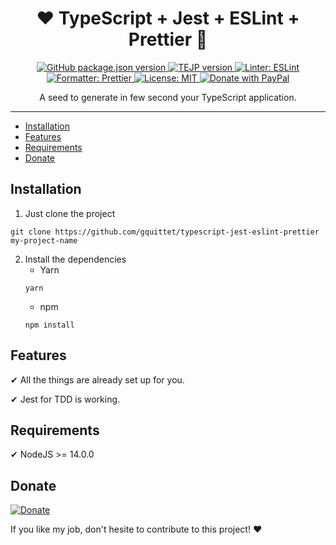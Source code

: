 <h1 align="center">
  ❤️ TypeScript + Jest + ESLint + Prettier 🐢
</h1>

<p align="center">
  <a href="#">
    <img src="https://img.shields.io/badge/version-1.0.0-green" alt="GitHub package.json version">
  </a>

  <a href="https://www.npmjs.com/package/@gquittet/graceful-server" target="_blank" rel="noopener">
    <img src="https://img.shields.io/badge/language-TypeScript-blue" alt="TEJP version">
  </a>
  <a href="https://www.npmjs.com/package/@gquittet/graceful-server" target="_blank" rel="noopener">
    <img src="https://img.shields.io/badge/linter-ESLint-purple" alt="Linter: ESLint">
  </a>
  <a href="https://www.npmjs.com/package/@gquittet/graceful-server" target="_blank" rel="noopener">
    <img src="https://img.shields.io/badge/formatter-Prettier-yellow" alt="Formatter: Prettier">
  </a>
  <a href="https://www.npmjs.com/package/@gquittet/graceful-server" target="_blank" rel="noopener">
    <img src="https://img.shields.io/badge/license-MIT-green" alt="License: MIT">
  </a>
  <a href="https://www.paypal.com/cgi-bin/webscr?cmd=_s-xclick&hosted_button_id=JN3XLTQCX3NR8&source=url" target="_blank" rel="noopener">
    <img src="https://img.shields.io/badge/Donate-PayPal-green.svg" alt="Donate with PayPal">
  </a>
</p>

<p align="center">
  A seed to generate in few second your TypeScript application.
</p>

---

- [Installation](#installation)
- [Features](#features)
- [Requirements](#requirements)
- [Donate](#donate)

## Installation

1. Just clone the project

```
git clone https://github.com/gquittet/typescript-jest-eslint-prettier my-project-name
```

2. Install the dependencies
   - Yarn
   ```
   yarn
   ```
   - npm
   ```
   npm install
   ```

## Features

✔ All the things are already set up for you.

✔ Jest for TDD is working.

## Requirements

✔ NodeJS >= 14.0.0

## Donate

[![Donate](https://img.shields.io/badge/Donate-PayPal-green.svg)](https://www.paypal.com/cgi-bin/webscr?cmd=_s-xclick&hosted_button_id=JN3XLTQCX3NR8&source=url)

If you like my job, don't hesite to contribute to this project! ❤️
